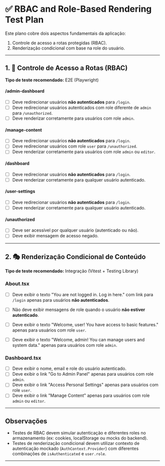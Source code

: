 # ✅ RBAC and Role-Based Rendering Test Plan

Este plano cobre dois aspectos fundamentais da aplicação:
1. Controle de acesso a rotas protegidas (RBAC).
2. Renderização condicional com base na role do usuário.

---

## 1. 🔐 Controle de Acesso a Rotas (RBAC)
**Tipo de teste recomendado:** E2E (Playwright)

#### /admin-dashboard
- [ ] Deve redirecionar usuários **não autenticados** para `/login`.
- [ ] Deve redirecionar usuários autenticados com role diferente de `admin` para `/unauthorized`.
- [ ] Deve renderizar corretamente para usuários com role `admin`.

#### /manage-content
- [ ] Deve redirecionar usuários **não autenticados** para `/login`.
- [ ] Deve redirecionar usuários com role `user` para `/unauthorized`.
- [ ] Deve renderizar corretamente para usuários com role `admin` ou `editor`.

#### /dashboard
- [ ] Deve redirecionar usuários **não autenticados** para `/login`.
- [ ] Deve renderizar corretamente para qualquer usuário autenticado.

#### /user-settings
- [ ] Deve redirecionar usuários **não autenticados** para `/login`.
- [ ] Deve renderizar corretamente para qualquer usuário autenticado.

#### /unauthorized
- [ ] Deve ser acessível por qualquer usuário (autenticado ou não).
- [ ] Deve exibir mensagem de acesso negado.

---

## 2. 🎭 Renderização Condicional de Conteúdo
**Tipo de teste recomendado:** Integração (Vitest + Testing Library)

### About.tsx

- [ ] Deve exibir o texto "You are not logged in. Log in here." com link para `/login` apenas para usuários **não autenticados**.
- [ ] Não deve exibir mensagens de role quando o usuário **não estiver autenticado**.
- [ ] Deve exibir o texto "Welcome, user! You have access to basic features." apenas para usuários com role `user`.
- [ ] Deve exibir o texto "Welcome, admin! You can manage users and system data." apenas para usuários com role `admin`.


### Dashboard.tsx

- [ ] Deve exibir o nome, email e role do usuário autenticado.
- [ ] Deve exibir o link "Go to Admin Panel" apenas para usuários com role `admin`.
- [ ] Deve exibir o link "Access Personal Settings" apenas para usuários com role `user`.
- [ ] Deve exibir o link "Manage Content" apenas para usuários com role `admin` ou `editor`.

---

## Observações

- Testes de RBAC devem simular autenticação e diferentes roles no armazenamento (ex: cookies, localStorage ou mocks do backend).
- Testes de renderização condicional devem utilizar contexto de autenticação mockado (`AuthContext.Provider`) com diferentes combinações de `isAuthenticated` e `user.role`.

---
